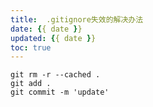 ```yaml
---
title:  .gitignore失效的解决办法
date: {{ date }}
updated: {{ date }}
toc: true
---
```




```
git rm -r --cached .
git add .
git commit -m 'update'
```